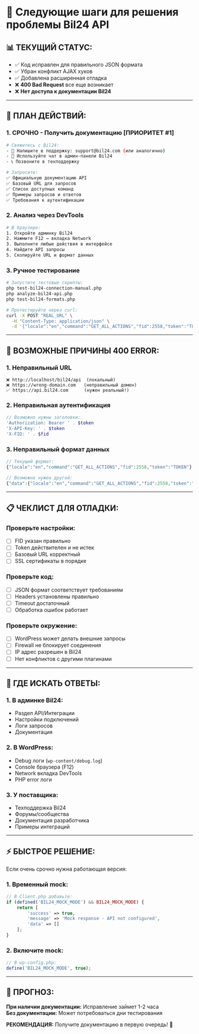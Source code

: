# 🚀 Следующие шаги для решения проблемы Bil24 API

## 📊 **ТЕКУЩИЙ СТАТУС:**
- ✅ Код исправлен для правильного JSON формата
- ✅ Убран конфликт AJAX хуков
- ✅ Добавлена расширенная отладка
- ❌ **400 Bad Request** все еще возникает
- ❌ **Нет доступа к документации Bil24**

---

## 🎯 **ПЛАН ДЕЙСТВИЙ:**

### **1. СРОЧНО - Получить документацию [ПРИОРИТЕТ #1]**
```bash
# Свяжитесь с Bil24:
- 📧 Напишите в поддержку: support@bil24.com (или аналогично)
- 💬 Используйте чат в админ-панели Bil24
- 📞 Позвоните в техподдержку

# Запросите:
✅ Официальную документацию API
✅ Базовый URL для запросов  
✅ Список доступных команд
✅ Примеры запросов и ответов
✅ Требования к аутентификации
```

### **2. Анализ через DevTools**
```bash
# В браузере:
1. Откройте админку Bil24
2. Нажмите F12 → вкладка Network
3. Выполните любые действия в интерфейсе
4. Найдите API запросы
5. Скопируйте URL и формат данных
```

### **3. Ручное тестирование**
```bash
# Запустите тестовые скрипты:
php test-bil24-connection-manual.php
php analyze-bil24-api.php
php test-bil24-formats.php

# Протестируйте через curl:
curl -X POST "REAL_URL" \
  -H "Content-Type: application/json" \
  -d '{"locale":"en","command":"GET_ALL_ACTIONS","fid":2558,"token":"TOKEN"}'
```

---

## 🔧 **ВОЗМОЖНЫЕ ПРИЧИНЫ 400 ERROR:**

### **1. Неправильный URL**
```
❌ http://localhost/bil24/api  (локальный)
❌ https://wrong-domain.com   (неправильный домен)
✅ https://api.bil24.com      (нужен реальный!)
```

### **2. Неправильная аутентификация**
```php
// Возможно нужны заголовки:
'Authorization: Bearer ' . $token
'X-API-Key: ' . $token  
'X-FID: ' . $fid
```

### **3. Неправильный формат данных**
```php
// Текущий формат:
{"locale":"en","command":"GET_ALL_ACTIONS","fid":2558,"token":"TOKEN"}

// Возможно нужен другой:
{"data":{"locale":"en","command":"GET_ALL_ACTIONS","fid":2558,"token":"TOKEN"}}
```

---

## 📋 **ЧЕКЛИСТ ДЛЯ ОТЛАДКИ:**

### **Проверьте настройки:**
- [ ] FID указан правильно
- [ ] Token действителен и не истек
- [ ] Базовый URL корректный
- [ ] SSL сертификаты в порядке

### **Проверьте код:**
- [ ] JSON формат соответствует требованиям
- [ ] Headers установлены правильно
- [ ] Timeout достаточный
- [ ] Обработка ошибок работает

### **Проверьте окружение:**
- [ ] WordPress может делать внешние запросы
- [ ] Firewall не блокирует соединения
- [ ] IP адрес разрешен в Bil24
- [ ] Нет конфликтов с другими плагинами

---

## 🎯 **ГДЕ ИСКАТЬ ОТВЕТЫ:**

### **1. В админке Bil24:**
- Раздел API/Интеграции
- Настройки подключений
- Логи запросов
- Документация

### **2. В WordPress:**
- Debug логи (`wp-content/debug.log`)
- Console браузера (F12)
- Network вкладка DevTools
- PHP error логи

### **3. У поставщика:**
- Техподдержка Bil24
- Форумы/сообщества
- Документация разработчика
- Примеры интеграций

---

## ⚡ **БЫСТРОЕ РЕШЕНИЕ:**

Если очень срочно нужна работающая версия:

### **1. Временный mock:**
```php
// В Client.php добавьте:
if (defined('BIL24_MOCK_MODE') && BIL24_MOCK_MODE) {
    return [
        'success' => true,
        'message' => 'Mock response - API not configured',
        'data' => []
    ];
}
```

### **2. Включите mock:**
```php
// В wp-config.php:
define('BIL24_MOCK_MODE', true);
```

---

## 🔮 **ПРОГНОЗ:**

**При наличии документации:** Исправление займет 1-2 часа  
**Без документации:** Может потребоваться дни тестирования

**РЕКОМЕНДАЦИЯ:** Получите документацию в первую очередь! 🎯